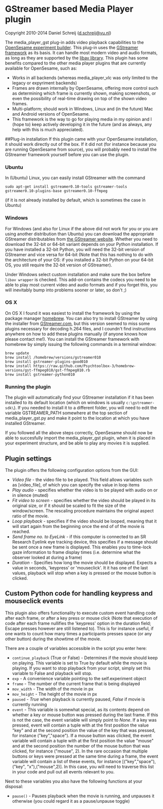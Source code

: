 # GStreamer based Media Player plugin

Copyright 2010-2014 Daniel Schreij (<d.schreij@vu.nl>)

The media_player_gst plug-in adds video playback capabilities to the [OpenSesame experiment builder][opensesame]. This plug-in uses the [GStreamer framework][gst] as its basis. It can handle most modern video and audio formats, as long as they are supported by the [libav library][libav]. This plugin has some benefits compared to the other media player plugins that are currently available for OpenSesame, such as:

- Works in all backends (whereas media_player_vlc was only limited to the legacy or expyriment backends)
- Frames are drawn internally by OpenSesame, offering more control such as determining which frame is currently shown, making screenshots, or even the possibility of real-time drawing on top of the shown video frames.
- Multi-platform; should work in Windows, Linux and (in the future) Mac and Android versions of OpenSesame.
- This framework is the way to go for playing media in my opinion and I (hope to) keep actively developing it in the future (and as always, any help with this is much appreciated).

##Plug-in installation
If this plugin came with your OpenSesame installation, it should work directly out of the box. If it did not (for instance because you are running OpenSesame from source), you will probably need to install the GStreamer framework yourself before you can use the plugin. 

### Ubuntu 

In (Ubuntu) Linux, you can easily install GStreamer with the command

    sudo apt-get install gstreamer0.10-tools gstreamer-tools gstreamer0.10-plugins-base gstreamer0.10-ffmpeg 

(if it is not already installed by default, which is sometimes the case in Ubuntu)

### Windows

For Windows (and also for Linux if the above did not work for you or you are using another distribution than Ubuntu) you can download the appropriate GStreamer distributables from [the GStreamer website][gst-dl]. Whether you need to download the 32-bit or 64-bit variant depends on your Python installation. If you have installed a 32-bit Python, you will need the 32-bit version of GStreamer and vice versa for 64-bit (Note that this has nothing to do with the architecture of your OS: if you installed a 32-bit Python on your 64-bit OS, you still require the 32-bit version of GStreamer). 

Under Windows select custom installation and make sure the box before `libav wrapper` is checked. This add-on contains the codecs you need to be able to play most current video and audio formats and if you forget this, you will inevitably bump into problems sooner or later, so don't ;)

### OS X

On OS X I found it was easiest to install the framework by using the package manager [homebrew][homebrew-home]. You can also try to install GStreamer by using the installer from [GStreamer.com][gst-dl], but this version seemed to miss some plugins necessary for decoding h.264 files, and I coundn't find instructions anywhere on how to add these plugins manually (if anyone knows how please contact me!). You can install the GStreamer framework with homebrew by simply issuing the following commands in a terminal window:

    brew update
    brew install /homebrew/versions/gstreamer010
    brew install gstreamer-plugins-good010
    brew install https://raw.github.com/Psychtoolbox-3/homebrew-versions/gst-ffmpeg010/gst-ffmpeg010.rb
    brew install gstreamer-python010

### Running the plugin

The plugin will automatically find your GStreamer installation if it has been installed to its default location (which on windows is usually `c:\gstreamer-sdk\`). If you needed to install it to a different folder, you will need to edit the variable GSTREAMER_PATH somewhere at the top section of media_player_gst.py and make it point to the location at which you have installed GStreamer.

If you followed all the above steps correctly, OpenSesame should now be able to succesfully import the media_player_gst plugin, when it is placed in your experiment structure, and be able to play any movies it is supplied.

## Plugin settings
The plugin offers the following configuration options from the GUI:

- *Video file* - the video file to be played. This field allows variables such as [video_file], of which you can specify the value in loop items
- *Play audio* - specifies whether the video is to be played with audio on or in silence (muted)
- *Fit video to screen* - specifies whether the video should be played in its original size, or if it should be scaled to fit the size of the window/screen. The rescaling procedure maintains the original aspect ratio of the movie.
- *Loop playback* - specifies if the video should be looped, meaning that it will start again from the beginning once the end of of the movie is reached.
- *Send frame no. to EyeLink* - if this computer is connected to an SR Research Eyelink eye tracking device, this specifies if a message should be sent once a new frame is displayed. This enables you to time-lock gaze information to frame display times (i.e. determine what the observer looked at during a frame)
- *Duration* - Specifies how long the movie should be displayed. Expects a value in seconds, 'keypress' or 'mouseclick'. It it has one of the last values, playback will stop when a key is pressed or the mouse button is clicked.

## Custom Python code for handling keypress and mouseclick events
This plugin also offers functionality to execute custom event handling code after each frame, or after a key press or mouse click (Note that execution of code after each frame nullifies the 'keypress' option in the duration field; Escape presses however are still listened to). This is for instance useful, if one wants to count how many times a participants presses space (or any other button) during the showtime of the movie.

There are a couple of variables accessible in the script you enter here:
- `continue_playback` (True or False) - Determines if the movie should keep on playing. This variable is set to True by default while the movie is playing. If you want to stop playback from your script, simply set this variable to False and playback will stop.
- `exp` - A convenience variable pointing to the self.experiment object
- `frame` - The number of the current frame that is being displayed
- `mov_width` - The width of the movie in px
- `mov_height` - The height of the movie in px
- `paused` - *True* when playback is currently paused, *False* if movie is currently running
- `event` - This variable is somewhat special, as its contents depend on whether a key or mouse button was pressed during the last frame. If this is not the case, the event variable will simply point to *None*. If a key was pressed, event will contain a tuple with at the first position the value "key" and at the second position the value of the key that was pressed, for instance ("key","space"). If a mouse button was clicked, the event variable will contain a tuple with at the first position the value "mouse" and at the second position the number of the mouse button that was clicked, for instance ("mouse", 2). In the rare occasion that multiple buttons or keys were pressed at the same time during a frame, the event variable will contain a list of these events, for instance [("key","space"),("key", "x"),("mouse",2)]. In this case, you will need to traverse this list in your code and pull out all events relevant to you.

Next to these variables you also have the following functions at your disposal:

- `pause()` - Pauses playback when the movie is running, and unpauses it otherwise (you could regard it as a pause/unpause toggle)

[opensesame]: http://www.cogsci.nl/opensesame
[gst]: http://www.gstreamer.com/
[gst-dl]: http://docs.gstreamer.com/display/GstSDK/Installing+the+SDK
[libav]: http://libav.org/
[homebrew-home]: http://brew.sh/

